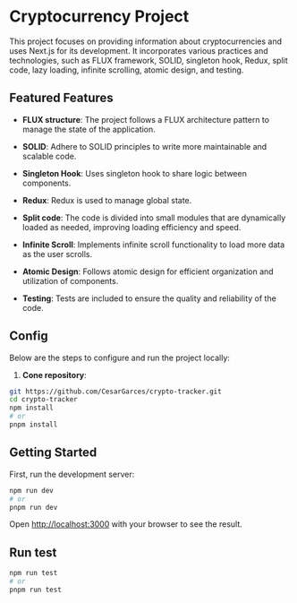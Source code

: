 # Cryptocurrency Project

This project focuses on providing information about cryptocurrencies and uses Next.js for its development. It incorporates various practices and technologies, such as FLUX framework, SOLID, singleton hook, Redux, split code, lazy loading, infinite scrolling, atomic design, and testing.

## Featured Features

- **FLUX structure**: The project follows a FLUX architecture pattern to manage the state of the application.

- **SOLID**: Adhere to SOLID principles to write more maintainable and scalable code.

- **Singleton Hook**: Uses singleton hook to share logic between components.

- **Redux**: Redux is used to manage global state.

- **Split code**: The code is divided into small modules that are dynamically loaded as needed, improving loading efficiency and speed.

- **Infinite Scroll**: Implements infinite scroll functionality to load more data as the user scrolls.

- **Atomic Design**: Follows atomic design for efficient organization and utilization of components.

- **Testing**: Tests are included to ensure the quality and reliability of the code.

## Config

Below are the steps to configure and run the project locally:

1. **Cone repository**:

```bash
git https://github.com/CesarGarces/crypto-tracker.git 
cd crypto-tracker
npm install
# or
pnpm install

```

## Getting Started

First, run the development server:

```bash
npm run dev
# or
pnpm run dev

```

Open [http://localhost:3000](http://localhost:3000) with your browser to see the result.

## Run test
```bash
npm run test
# or
pnpm run test

```